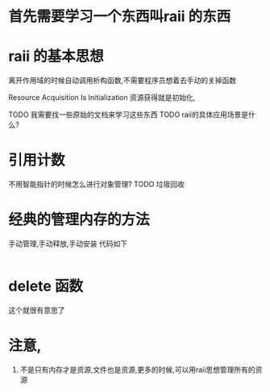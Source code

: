 # 首先需要学习一个东西叫raii 的东西
# raii 的基本思想

离开作用域的时候自动调用析构函数,不需要程序员想着去手动的关掉函数

Resource Acquisition Is Initialization
资源获得就是初始化,

TODO 我需要找一些原始的文档来学习这些东西
TODO raii的具体应用场景是什么?

# 引用计数 

 不用智能指针的时候怎么进行对象管理?
TODO 垃圾回收


# 经典的管理内存的方法
手动管理,手动释放,手动安装
代码如下
``` cpp 

```

# delete 函数

这个就很有意思了


# 注意,
1. 不是只有内存才是资源,文件也是资源,更多的时候,可以用raii思想管理所有的资源


